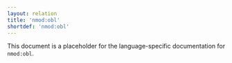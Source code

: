 ```yaml
---
layout: relation
title: 'nmod:obl'
shortdef: 'nmod:obl'
---
```


This document is a placeholder for the language-specific documentation
for `nmod:obl`.
